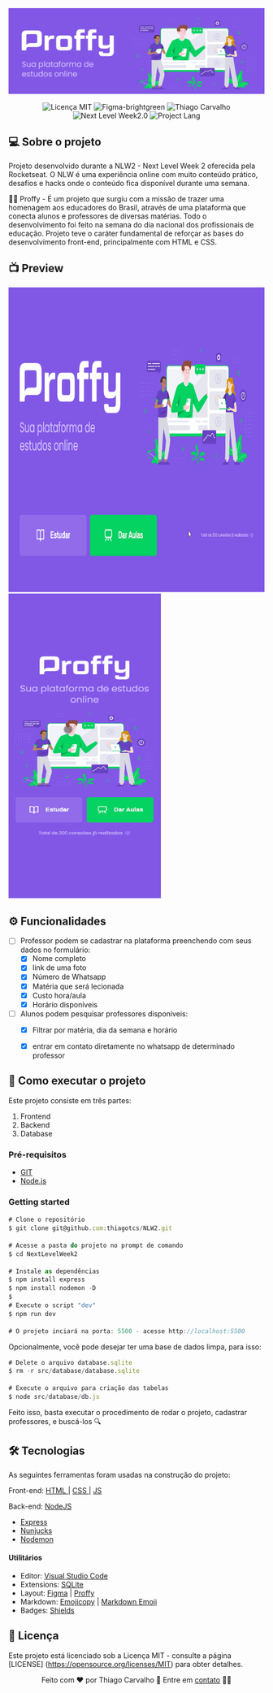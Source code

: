 ![](https://github.com/thiagotcs/NLW2/blob/master/.github/project-proffy.PNG)

<p align = "center">
    <img src = "https://img.shields.io/badge/License-MIT-blue.svg" alt = "Licença MIT">
    <img src = "https://img.shields.io/badge/Layout%20preview-Figma-brightgreen" alt = "Figma-brightgreen">
    <img src = "https://img.shields.io/badge/Made%20by-Thiago%20Carvalho-orange" alt = "Thiago Carvalho">
    <img src = "https://img.shields.io/badge/Next%20Level%20Week-2.0-yellow" alt = "Next Level Week2.0">
    <img src = "https://img.shields.io/badge/Project%20Lang-Portugueses%20BR-green" alt = "Project Lang">
    
   
  </a>
</p>

## :computer: Sobre o projeto 

Projeto desenvolvido durante a NLW2 - Next Level Week 2 oferecida pela Rocketseat. O NLW é uma experiência online com muito conteúdo prático, desafios e hacks onde o conteúdo fica disponível durante uma semana.

👨‍🏫 Proffy - É um projeto que surgiu com a missão de trazer uma homenagem aos educadores do Brasil, através de uma plataforma que conecta alunos e professores de diversas matérias. Todo o desenvolvimento foi feito na semana do dia nacional dos profissionais de educação.
Projeto teve o caráter fundamental de reforçar as bases do desenvolvimento front-end, principalmente com HTML e CSS.

## 📺 Preview

<img src="https://github.com/thiagotcs/NLW2/blob/master/.github/proffy-desktop.gif"  width="700" height="600"> <img src="https://github.com/thiagotcs/NLW2/blob/master/.github/proffy-mobile-desktop.gif"  width="300" height="600">


## ⚙️ Funcionalidades

 - [ ] Professor podem se cadastrar na plataforma preenchendo com seus dados no formulário:
    - [x] Nome completo
    - [x] link de uma foto
    - [x] Número de Whatsapp
    - [x] Matéria que será lecionada
    - [x] Custo hora/aula
    - [x] Horário disponíveis
  
 - [ ] Alunos podem pesquisar professores disponíveis:
    - [x] Filtrar por matéria, dia da semana e horário
    - [x] entrar em contato diretamente no whatsapp de determinado professor
    

## 🚀 Como executar o projeto

<p>
Este projeto consiste em três partes:
</p>

  1. Frontend
  2. Backend
  3. Database
  
### Pré-requisitos

 * <a href="https://git-scm.com/">GIT</a>
 * <a href="https://nodejs.org/en/">Node.js</a>
 
### Getting started 
 
   ```javascript
  # Clone o repositório
$ git clone git@github.com:thiagotcs/NLW2.git

# Acesse a pasta do projeto no prompt de comando
$ cd NextLevelWeek2

# Instale as dependências
$ npm install express
$ npm install nodemon -D
$
# Execute o script "dev"
$ npm run dev

# O projeto inciará na porta: 5500 - acesse http://localhost:5500
```
<p>
Opcionalmente, você pode desejar ter uma base de dados limpa, para isso:
</p>

   ```javascript
# Delete o arquivo database.sqlite
$ rm -r src/database/database.sqlite

# Execute o arquivo para criação das tabelas
$ node src/database/db.js
```

<p>
Feito isso, basta executar o procedimento de rodar o projeto, cadastrar professores, e buscá-los 🔍
</p>

## 🛠 Tecnologias

<p>
As seguintes ferramentas foram usadas na construção do projeto:
</p>
<p>
Front-end: <a href="https://developer.mozilla.org/pt-BR/docs/Web/HTML"> HTML </a> | <a href="https://developer.mozilla.org/pt-BR/docs/Web/CSS"> CSS </a> | <a href="https://developer.mozilla.org/pt-BR/docs/Web/JavaScript"> JS </a>
</p>
<p>
Back-end: <a href="https://nodejs.org/en/"> NodeJS </a>
</p>
 
 * <a href="https://expressjs.com/">Express</a>
 * <a href="https://mozilla.github.io/nunjucks/">Nunjucks</a>
 * <a href="https://nodemon.io/">Nodemon</a>

#### Utilitários
 * Editor: <a href="https://code.visualstudio.com/">Visual Studio Code</a>
 * Extensions: <a href="https://marketplace.visualstudio.com/items?itemName=alexcvzz.vscode-sqlite">SQLite</a>
 * Layout: <a href="https://www.figma.com/">Figma<a/> | <a href="https://www.figma.com/file/DjP4ooBdTZp7Xaroi8ayL3/Proffy-Mobile-(Copy)?node-id=0%3A1">Proffy<a/>
 * Markdown: <a href="https://www.emojicopy.com/">Emojicopy</a> | <a href="https://gist.github.com/rxaviers/7360908">Markdown Emoji</a>
 * Badges: <a href="https://shields.io/">Shields</a>


## 📝 Licença

Este projeto está licenciado sob a Licença MIT - consulte a página [LICENSE] (https://opensource.org/licenses/MIT) para obter detalhes.

<p align = "center">
Feito com ❤️ por Thiago Carvalho 👋 Entre em <a href="https://www.linkedin.com/in/thiagocarvalhofrontend/">contato</a> 👨‍💻
</p>
